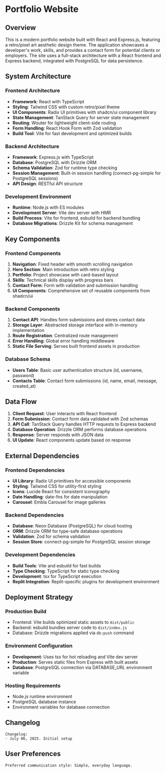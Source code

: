# Portfolio Website

## Overview

This is a modern portfolio website built with React and Express.js, featuring a retro/pixel art aesthetic design theme. The application showcases a developer's work, skills, and provides a contact form for potential clients or employers. The site uses a full-stack architecture with a React frontend and Express backend, integrated with PostgreSQL for data persistence.

## System Architecture

### Frontend Architecture
- **Framework**: React with TypeScript
- **Styling**: Tailwind CSS with custom retro/pixel theme
- **UI Components**: Radix UI primitives with shadcn/ui component library
- **State Management**: TanStack Query for server state management
- **Routing**: Wouter for lightweight client-side routing
- **Form Handling**: React Hook Form with Zod validation
- **Build Tool**: Vite for fast development and optimized builds

### Backend Architecture
- **Framework**: Express.js with TypeScript
- **Database**: PostgreSQL with Drizzle ORM
- **Schema Validation**: Zod for runtime type checking
- **Session Management**: Built-in session handling (connect-pg-simple for PostgreSQL sessions)
- **API Design**: RESTful API structure

### Development Environment
- **Runtime**: Node.js with ES modules
- **Development Server**: Vite dev server with HMR
- **Build Process**: Vite for frontend, esbuild for backend bundling
- **Database Migrations**: Drizzle Kit for schema management

## Key Components

### Frontend Components
1. **Navigation**: Fixed header with smooth scrolling navigation
2. **Hero Section**: Main introduction with retro styling
3. **Portfolio**: Project showcase with card-based layout
4. **Skills**: Technical skills display with progress bars
5. **Contact Form**: Form with validation and submission handling
6. **UI Components**: Comprehensive set of reusable components from shadcn/ui

### Backend Components
1. **Contact API**: Handles form submissions and stores contact data
2. **Storage Layer**: Abstracted storage interface with in-memory implementation
3. **Route Registration**: Centralized route management
4. **Error Handling**: Global error handling middleware
5. **Static File Serving**: Serves built frontend assets in production

### Database Schema
- **Users Table**: Basic user authentication structure (id, username, password)
- **Contacts Table**: Contact form submissions (id, name, email, message, created_at)

## Data Flow

1. **Client Request**: User interacts with React frontend
2. **Form Submission**: Contact form data validated with Zod schemas
3. **API Call**: TanStack Query handles HTTP requests to Express backend
4. **Database Operation**: Drizzle ORM performs database operations
5. **Response**: Server responds with JSON data
6. **UI Update**: React components update based on response

## External Dependencies

### Frontend Dependencies
- **UI Library**: Radix UI primitives for accessible components
- **Styling**: Tailwind CSS for utility-first styling
- **Icons**: Lucide React for consistent iconography
- **Date Handling**: date-fns for date manipulation
- **Carousel**: Embla Carousel for image galleries

### Backend Dependencies
- **Database**: Neon Database (PostgreSQL) for cloud hosting
- **ORM**: Drizzle ORM for type-safe database operations
- **Validation**: Zod for schema validation
- **Session Store**: connect-pg-simple for PostgreSQL session storage

### Development Dependencies
- **Build Tools**: Vite and esbuild for fast builds
- **Type Checking**: TypeScript for static type checking
- **Development**: tsx for TypeScript execution
- **Replit Integration**: Replit-specific plugins for development environment

## Deployment Strategy

### Production Build
- Frontend: Vite builds optimized static assets to `dist/public`
- Backend: esbuild bundles server code to `dist/index.js`
- Database: Drizzle migrations applied via `db:push` command

### Environment Configuration
- **Development**: Uses tsx for hot reloading and Vite dev server
- **Production**: Serves static files from Express with built assets
- **Database**: PostgreSQL connection via DATABASE_URL environment variable

### Hosting Requirements
- Node.js runtime environment
- PostgreSQL database instance
- Environment variables for database connection

## Changelog

```
Changelog:
- July 06, 2025. Initial setup
```

## User Preferences

```
Preferred communication style: Simple, everyday language.
```